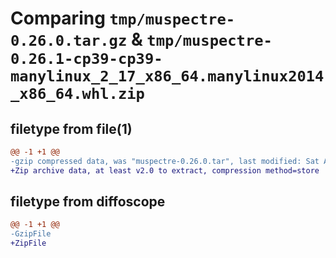 # Comparing `tmp/muspectre-0.26.0.tar.gz` & `tmp/muspectre-0.26.1-cp39-cp39-manylinux_2_17_x86_64.manylinux2014_x86_64.whl.zip`

## filetype from file(1)

```diff
@@ -1 +1 @@
-gzip compressed data, was "muspectre-0.26.0.tar", last modified: Sat Apr  1 14:20:12 2023, max compression
+Zip archive data, at least v2.0 to extract, compression method=store
```

## filetype from diffoscope

```diff
@@ -1 +1 @@
-GzipFile
+ZipFile
```

